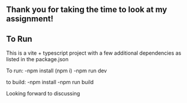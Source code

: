 ## Thank you for taking the time to look at my assignment!

## To Run

This is a vite + typescript project with a few additional dependencies as listed in the package.json

To run:
-npm install (npm i)
-npm run dev

to build:
-npm install
-npm run build

Looking forward to discussing
